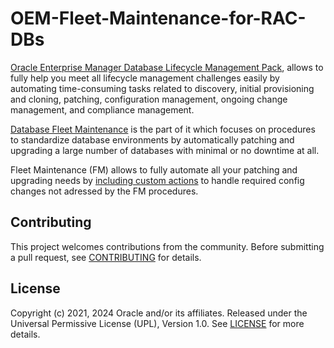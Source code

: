 # OEM-Fleet-Maintenance-for-RAC-DBs

[Oracle Enterprise Manager Database Lifecycle Management Pack](https://www.oracle.com/manageability/enterprise-manager/technologies/database-lifecycle-management-pack.html), allows to fully help you meet all lifecycle management challenges easily by automating time-consuming tasks related to discovery, initial provisioning and cloning, patching, configuration management, ongoing change management, and compliance management.

[Database Fleet Maintenance](https://docs.oracle.com/en/enterprise-manager/cloud-control/enterprise-manager-cloud-control/13.5/emlcm/database-fleet-maintenance.html#GUID-60B39D16-322B-435F-85F0-C39AFC80E96B) is the part of it which focuses on procedures to standardize database environments by automatically patching and upgrading a large number of databases with minimal or no downtime at all. 

Fleet Maintenance (FM) allows to fully automate all your patching and upgrading needs by [including custom actions](https://docs.oracle.com/en/enterprise-manager/cloud-control/enterprise-manager-cloud-control/13.5/emlcm/database-fleet-maintenance.html#GUID-44E212D9-774A-409E-AEFC-C20458FA767F) to handle required config changes not adressed by the FM procedures. 

## Contributing

This project welcomes contributions from the community. Before submitting a pull
request, see [CONTRIBUTING](./CONTRIBUTING.md) for details.

## License

Copyright (c) 2021, 2024 Oracle and/or its affiliates.
Released under the Universal Permissive License (UPL), Version 1.0.
See [LICENSE](./LICENSE) for more details.


